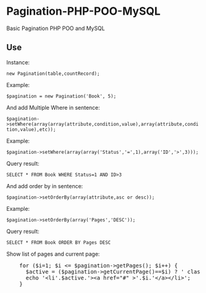 Pagination-PHP-POO-MySQL
========================

Basic Pagination PHP POO and MySQL

<h2>Use</h2>
<p>Instance:</p>
<code>new Pagination(table,countRecord);</code>
<p>Example:</p>
<code>$pagination = new Pagination('Book', 5);</code>
<p>And add Multiple Where in sentence:</p>
<code>$pagination->setWhere(array(array(attribute,condition,value),array(attribute,condition,value),etc));</code>
<p>Example:</p>
<code>$pagination->setWhere(array(array('Status','=',1),array('ID','>',3)));</code>
<p>Query result:</p>
<code>SELECT * FROM Book WHERE Status=1 AND ID>3</code>
<p>And add order by in sentence:</p>
<code>$pagination->setOrderBy(array(attribute,asc or desc));</code>
<p>Example:</p>
<code>$pagination->setOrderBy(array('Pages','DESC'));</code>
<p>Query result:</p>
<code>SELECT * FROM Book ORDER BY Pages DESC</code>

<p>Show list of pages and current page:</p>
<pre>
	for ($i=1; $i &lt;= $pagination->getPages(); $i++) { 
	  $active = ($pagination->getCurrentPage()==$i) ? ' class="active"':'';
	  echo '&lt;li'.$active.'>&lt;a href="#" >'.$i.'&lt;/a>&lt;/li>';
	}
</pre>
